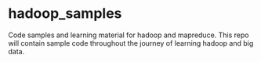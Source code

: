 # hadoop_samples
Code samples and learning material for hadoop and mapreduce. This repo will contain sample code throughout the journey of learning hadoop and big data.
